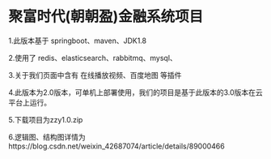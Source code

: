 # 聚富时代(朝朝盈)金融系统项目

1.此版本基于 springboot、maven、JDK1.8

2.使用了 redis、elasticsearch、rabbitmq、mysql、

3.关于我们页面中含有 在线播放视频、百度地图 等插件

4.此版本为2.0版本，可单机上部署使用，我们的项目是基于此版本的3.0版本在云平台上运行。

5.下载项目为zzy1.0.zip

6.逻辑图、结构图详情为https://blog.csdn.net/weixin_42687074/article/details/89000466
